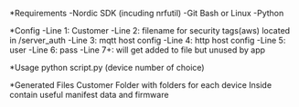 *Requirements
-Nordic SDK (incuding nrfutil)
-Git Bash or Linux
-Python

*Config
-Line 1: Customer
-Line 2: filename for security tags(aws) located in /server_auth 
-Line 3: mqtt host config
-Line 4: http host config
-Line 5: user
-Line 6: pass
-Line 7+: will get added to file but unused by app

*Usage
python script.py (device number of choice)

*Generated Files
Customer Folder with folders for each device
Inside contain useful manifest data and firmware
